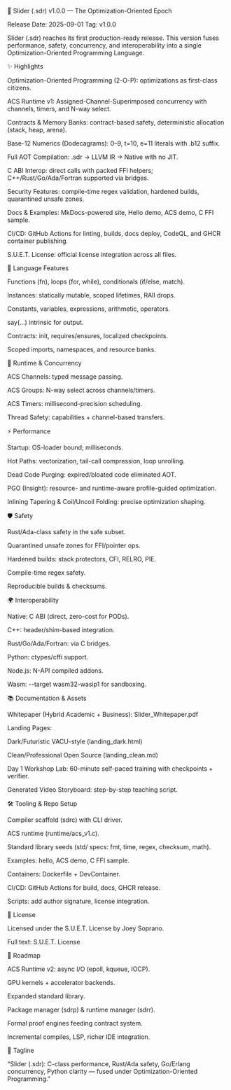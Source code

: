 🚀 Slider (.sdr) v1.0.0 — The Optimization-Oriented Epoch

Release Date: 2025-09-01
Tag: v1.0.0

Slider (.sdr) reaches its first production-ready release.
This version fuses performance, safety, concurrency, and interoperability into a single Optimization-Oriented Programming Language.

✨ Highlights

Optimization-Oriented Programming (2-O-P): optimizations as first-class citizens.

ACS Runtime v1: Assigned-Channel-Superimposed concurrency with channels, timers, and N-way select.

Contracts & Memory Banks: contract-based safety, deterministic allocation (stack, heap, arena).

Base-12 Numerics (Dodecagrams): 0–9, t=10, e=11 literals with .b12 suffix.

Full AOT Compilation: .sdr → LLVM IR → Native with no JIT.

C ABI Interop: direct calls with packed FFI helpers; C++/Rust/Go/Ada/Fortran supported via bridges.

Security Features: compile-time regex validation, hardened builds, quarantined unsafe zones.

Docs & Examples: MkDocs-powered site, Hello demo, ACS demo, C FFI sample.

CI/CD: GitHub Actions for linting, builds, docs deploy, CodeQL, and GHCR container publishing.

S.U.E.T. License: official license integration across all files.

🔧 Language Features

Functions (fn), loops (for, while), conditionals (if/else, match).

Instances: statically mutable, scoped lifetimes, RAII drops.

Constants, variables, expressions, arithmetic, operators.

say(...) intrinsic for output.

Contracts: init, requires/ensures, localized checkpoints.

Scoped imports, namespaces, and resource banks.

🧩 Runtime & Concurrency

ACS Channels: typed message passing.

ACS Groups: N-way select across channels/timers.

ACS Timers: millisecond-precision scheduling.

Thread Safety: capabilities + channel-based transfers.

⚡ Performance

Startup: OS-loader bound; milliseconds.

Hot Paths: vectorization, tail-call compression, loop unrolling.

Dead Code Purging: expired/bloated code eliminated AOT.

PGO (Insight): resource- and runtime-aware profile-guided optimization.

Inlining Tapering & Coil/Uncoil Folding: precise optimization shaping.

🛡️ Safety

Rust/Ada-class safety in the safe subset.

Quarantined unsafe zones for FFI/pointer ops.

Hardened builds: stack protectors, CFI, RELRO, PIE.

Compile-time regex safety.

Reproducible builds & checksums.

🌍 Interoperability

Native: C ABI (direct, zero-cost for PODs).

C++: header/shim-based integration.

Rust/Go/Ada/Fortran: via C bridges.

Python: ctypes/cffi support.

Node.js: N-API compiled addons.

Wasm: --target wasm32-wasip1 for sandboxing.

📚 Documentation & Assets

Whitepaper (Hybrid Academic + Business): Slider_Whitepaper.pdf

Landing Pages:

Dark/Futuristic VACU-style (landing_dark.html)

Clean/Professional Open Source (landing_clean.md)

Day 1 Workshop Lab: 60-minute self-paced training with checkpoints + verifier.

Generated Video Storyboard: step-by-step teaching script.

🛠️ Tooling & Repo Setup

Compiler scaffold (sdrc) with CLI driver.

ACS runtime (runtime/acs_v1.c).

Standard library seeds (std/ specs: fmt, time, regex, checksum, math).

Examples: hello, ACS demo, C FFI sample.

Containers: Dockerfile + DevContainer.

CI/CD: GitHub Actions for build, docs, GHCR release.

Scripts: add author signature, license integration.

📝 License

Licensed under the S.U.E.T. License by Joey Soprano.

Full text: S.U.E.T. License

🔮 Roadmap

ACS Runtime v2: async I/O (epoll, kqueue, IOCP).

GPU kernels + accelerator backends.

Expanded standard library.

Package manager (sdrp) & runtime manager (sdrr).

Formal proof engines feeding contract system.

Incremental compiles, LSP, richer IDE integration.

📢 Tagline

“Slider (.sdr): C-class performance, Rust/Ada safety, Go/Erlang concurrency, Python clarity — fused under Optimization-Oriented Programming.”
